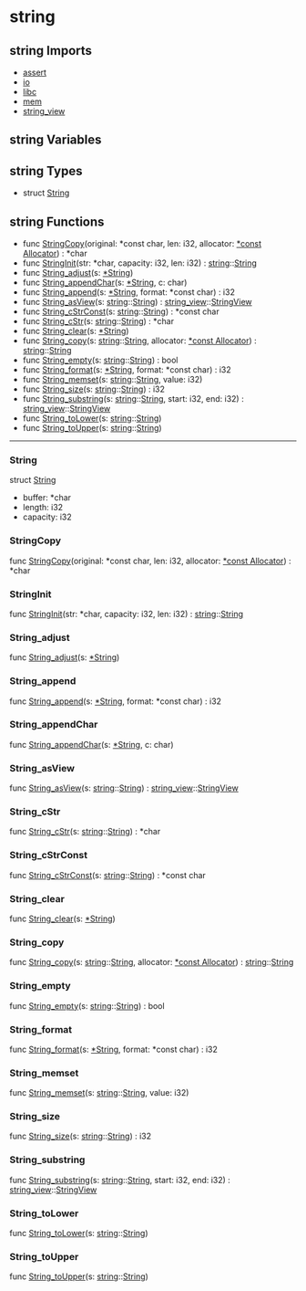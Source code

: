 # string

## string Imports

* [assert](assert\.md)
* [io](io\.md)
* [libc](libc\.md)
* [mem](mem\.md)
* [string\_view](string\_view\.md)


## string Variables



## string Types

* struct [String](#String)


## string Functions

* func [StringCopy](#StringCopy)(original: *const char, len: i32, allocator: [\*const Allocator](#Allocator)) : *char
* func [StringInit](#StringInit)(str: *char, capacity: i32, len: i32) : [string](#string)::[String](#String)
* func [String\_adjust](#String\_adjust)(s: [\*String](#String))
* func [String\_appendChar](#String\_appendChar)(s: [\*String](#String), c: char)
* func [String\_append](#String\_append)(s: [\*String](#String), format: *const char) : i32
* func [String\_asView](#String\_asView)(s: [string](#string)::[String](#String)) : [string\_view](string\_view\.md)::[StringView](StringView\.md)
* func [String\_cStrConst](#String\_cStrConst)(s: [string](#string)::[String](#String)) : *const char
* func [String\_cStr](#String\_cStr)(s: [string](#string)::[String](#String)) : *char
* func [String\_clear](#String\_clear)(s: [\*String](#String))
* func [String\_copy](#String\_copy)(s: [string](#string)::[String](#String), allocator: [\*const Allocator](#Allocator)) : [string](#string)::[String](#String)
* func [String\_empty](#String\_empty)(s: [string](#string)::[String](#String)) : bool
* func [String\_format](#String\_format)(s: [\*String](#String), format: *const char) : i32
* func [String\_memset](#String\_memset)(s: [string](#string)::[String](#String), value: i32)
* func [String\_size](#String\_size)(s: [string](#string)::[String](#String)) : i32
* func [String\_substring](#String\_substring)(s: [string](#string)::[String](#String), start: i32, end: i32) : [string\_view](string\_view\.md)::[StringView](StringView\.md)
* func [String\_toLower](#String\_toLower)(s: [string](#string)::[String](#String))
* func [String\_toUpper](#String\_toUpper)(s: [string](#string)::[String](#String))



***
### String


struct [String](#String)

* buffer: *char
* length: i32
* capacity: i32



### StringCopy


func [StringCopy](#StringCopy)(original: *const char, len: i32, allocator: [\*const Allocator](#Allocator)) : *char


### StringInit


func [StringInit](#StringInit)(str: *char, capacity: i32, len: i32) : [string](#string)::[String](#String)


### String\_adjust


func [String\_adjust](#String\_adjust)(s: [\*String](#String))


### String\_append


func [String\_append](#String\_append)(s: [\*String](#String), format: *const char) : i32


### String\_appendChar


func [String\_appendChar](#String\_appendChar)(s: [\*String](#String), c: char)


### String\_asView


func [String\_asView](#String\_asView)(s: [string](#string)::[String](#String)) : [string\_view](string\_view\.md)::[StringView](StringView\.md)


### String\_cStr


func [String\_cStr](#String\_cStr)(s: [string](#string)::[String](#String)) : *char


### String\_cStrConst


func [String\_cStrConst](#String\_cStrConst)(s: [string](#string)::[String](#String)) : *const char


### String\_clear


func [String\_clear](#String\_clear)(s: [\*String](#String))


### String\_copy


func [String\_copy](#String\_copy)(s: [string](#string)::[String](#String), allocator: [\*const Allocator](#Allocator)) : [string](#string)::[String](#String)


### String\_empty


func [String\_empty](#String\_empty)(s: [string](#string)::[String](#String)) : bool


### String\_format


func [String\_format](#String\_format)(s: [\*String](#String), format: *const char) : i32


### String\_memset


func [String\_memset](#String\_memset)(s: [string](#string)::[String](#String), value: i32)


### String\_size


func [String\_size](#String\_size)(s: [string](#string)::[String](#String)) : i32


### String\_substring


func [String\_substring](#String\_substring)(s: [string](#string)::[String](#String), start: i32, end: i32) : [string\_view](string\_view\.md)::[StringView](StringView\.md)


### String\_toLower


func [String\_toLower](#String\_toLower)(s: [string](#string)::[String](#String))


### String\_toUpper


func [String\_toUpper](#String\_toUpper)(s: [string](#string)::[String](#String))


